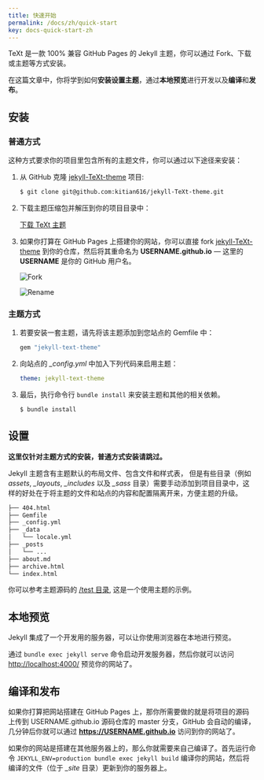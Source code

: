 ```yaml
---
title: 快速开始
permalink: /docs/zh/quick-start
key: docs-quick-start-zh
---
```


TeXt 是一款 100% 兼容 GitHub Pages 的 Jekyll 主题，你可以通过 Fork、下载或主题等方式安装。

在这篇文章中，你将学到如何**安装设置主题**，通过**本地预览**进行开发以及**编译**和**发布**。

<!--more-->

## 安装

### 普通方式

这种方式要求你的项目里包含所有的主题文件，你可以通过以下途径来安装：

1. 从 GitHub 克隆 [jekyll-TeXt-theme](https://github.com/kitian616/jekyll-TeXt-theme) 项目:

   ```bash
   $ git clone git@github.com:kitian616/jekyll-TeXt-theme.git
   ```

1. 下载主题压缩包并解压到你的项目目录中：

   <a class="button button--success button--rounded" href="https://github.com/kitian616/jekyll-TeXt-theme/archive/master.zip"><i class="fas fa-download"></i> 下载 TeXt 主题</a>

1. 如果你打算在 GitHub Pages 上搭建你的网站，你可以直接 fork [jekyll-TeXt-theme](https://github.com/kitian616/jekyll-TeXt-theme) 到你的仓库，然后将其重命名为 **USERNAME.github.io** — 这里的 **USERNAME** 是你的 GitHub 用户名。

   ![Fork](https://raw.githubusercontent.com/kitian616/jekyll-TeXt-theme/master/docs/assets/images/github-fork.jpg)

   ![Rename](https://raw.githubusercontent.com/kitian616/jekyll-TeXt-theme/master/docs/assets/images/github-rename-repo.jpg)

### 主题方式

1. 若要安装一套主题，请先将该主题添加到您站点的 Gemfile 中：

   ```ruby
   gem "jekyll-text-theme"
   ```

1. 向站点的 *_config.yml* 中加入下列代码来启用主题：

   ```yaml
   theme: jekyll-text-theme
   ```

1. 最后，执行命令行 `bundle install` 来安装主题和其他的相关依赖。

   ```bash
   $ bundle install
   ```

## 设置

**这里仅针对主题方式的安装，普通方式安装请跳过。**

Jekyll 主题含有主题默认的布局文件、包含文件和样式表， 但是有些目录（例如*assets*, *_layouts*, *_includes* 以及 *_sass* 目录）需要手动添加到项目目录中，这样的好处在于将主题的文件和站点的内容和配置隔离开来，方便主题的升级。

```bash
├── 404.html
├── Gemfile
├── _config.yml
├── _data
│   └── locale.yml
├── _posts
│   └── ...
├── about.md
├── archive.html
└── index.html
```

你可以参考主题源码的 [/test 目录](https://github.com/kitian616/jekyll-TeXt-theme/tree/master/test), 这是一个使用主题的示例。

## 本地预览

Jekyll 集成了一个开发用的服务器，可以让你使用浏览器在本地进行预览。

通过 `bundle exec jekyll serve` 命令启动开发服务器，然后你就可以访问 [http://localhost:4000/](http://localhost:4000/) 预览你的网站了。

## 编译和发布

如果你打算把网站搭建在 GitHub Pages 上，那你所需要做的就是将项目的源码上传到 USERNAME.github.io 源码仓库的 master 分支，GitHub 会自动的编译，几分钟后你就可以通过 **https://USERNAME.github.io** 访问到你的网站了。

如果你的网站是搭建在其他服务器上的，那么你就需要来自己编译了。首先运行命令 `JEKYLL_ENV=production bundle exec jekyll build` 编译你的网站，然后将编译的文件（位于 *_site* 目录）更新到你的服务器上。